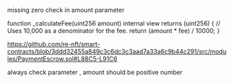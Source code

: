 missing zero check in amount parameter 

function _calculateFee(uint256 amount) internal view returns (uint256) {
        // Uses 10,000 as a denominator for the fee.
        return (amount * fee) / 10000;
    }

https://github.com/re-nft/smart-contracts/blob/3ddd32455a849c3c6dc3c3aad7a33a6c9b44c291/src/modules/PaymentEscrow.sol#L88C5-L91C6

always check parameter , amount should be positive number
